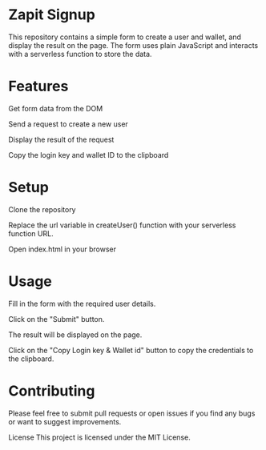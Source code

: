 # Zapit Signup

This repository contains a simple form to create a user and wallet, and display the result on the page. The form uses plain JavaScript and interacts with a serverless function to store the data.

# Features

Get form data from the DOM

Send a request to create a new user

Display the result of the request

Copy the login key and wallet ID to the clipboard

# Setup

Clone the repository

Replace the url variable in createUser() function with your serverless function URL.

Open index.html in your browser

# Usage

Fill in the form with the required user details.

Click on the "Submit" button.

The result will be displayed on the page.

Click on the "Copy Login key & Wallet id" button to copy the credentials to the clipboard.

# Contributing

Please feel free to submit pull requests or open issues if you find any bugs or want to suggest improvements.

License
This project is licensed under the MIT License.
